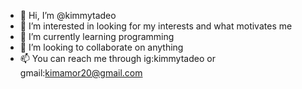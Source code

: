 - 👋 Hi, I’m @kimmytadeo
- 👀 I’m interested in looking for my interests and what motivates me
- 🌱 I’m currently learning programming
- 💞️ I’m looking to collaborate on anything
- 📫 You can reach me through ig:kimmytadeo or gmail:kimamor20@gmail.com

<!---
kimmytadeo/kimmytadeo is a ✨ special ✨ repository because its `README.md` (this file) appears on your GitHub profile.
You can click the Preview link to take a look at your changes.
--->
